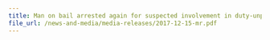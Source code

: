```yaml
---
title: Man on bail arrested again for suspected involvement in duty-unpaid cigarette activities 
file_url: /news-and-media/media-releases/2017-12-15-mr.pdf
---
```

